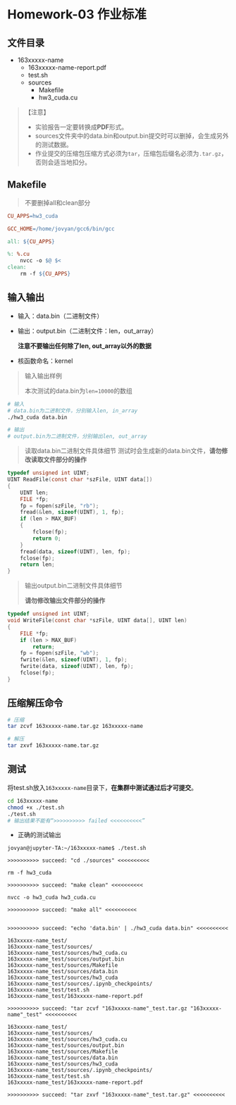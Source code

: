 # Homework-03 作业标准



## 文件目录

- 163xxxxx-name
  - 163xxxxx-name-report.pdf
  - test.sh
  - sources
    - Makefile
    - hw3_cuda.cu

> 【注意】
>
> - 实验报告一定要转换成**PDF**形式。
> - sources文件夹中的data.bin和output.bin提交时可以删掉，会生成另外的测试数据。
> - 作业提交的压缩包压缩方式必须为`tar`，压缩包后缀名必须为`.tar.gz`，否则会适当地扣分。



## Makefile

> 不要删掉all和clean部分

```makefile
CU_APPS=hw3_cuda

GCC_HOME=/home/jovyan/gcc6/bin/gcc

all: ${CU_APPS}

%: %.cu
	nvcc -o $@ $<
clean:
	rm -f ${CU_APPS}
```



## 输入输出

- 输入：data.bin（二进制文件）

- 输出：output.bin（二进制文件：len，out_array）

  **注意不要输出任何除了len, out_array以外的数据**

- 核函数命名：kernel

> 输入输出样例
>
> 本次测试的data.bin为`len=10000`的数组

```bash
# 输入
# data.bin为二进制文件，分别输入len, in_array
./hw3_cuda data.bin

# 输出
# output.bin为二进制文件，分别输出len, out_array
```



> 读取data.bin二进制文件具体细节
> 测试时会生成新的data.bin文件，**请勿修改读取文件部分的操作**

```c
typedef unsigned int UINT;
UINT ReadFile(const char *szFile, UINT data[])
{
	UINT len;
	FILE *fp;
	fp = fopen(szFile, "rb");
	fread(&len, sizeof(UINT), 1, fp);
	if (len > MAX_BUF)
	{
		fclose(fp);
		return 0;
	}
	fread(data, sizeof(UINT), len, fp);
	fclose(fp);
	return len;
}
```



> 输出output.bin二进制文件具体细节
>
> **请勿修改输出文件部分的操作**

```c
typedef unsigned int UINT;
void WriteFile(const char *szFile, UINT data[], UINT len)
{
	FILE *fp;
	if (len > MAX_BUF)
		return;
	fp = fopen(szFile, "wb");
	fwrite(&len, sizeof(UINT), 1, fp);
	fwrite(data, sizeof(UINT), len, fp);
	fclose(fp);
}
```





## 压缩解压命令

```bash
# 压缩
tar zcvf 163xxxxx-name.tar.gz 163xxxxx-name

# 解压
tar zxvf 163xxxxx-name.tar.gz
```



## 测试

将test.sh放入<code>163xxxxx-name</code>目录下，**在集群中测试通过后才可提交**。

```bash
cd 163xxxxx-name
chmod +x ./test.sh
./test.sh
# 输出结果不能有“>>>>>>>>>> failed <<<<<<<<<<”
```



- 正确的测试输出

```
jovyan@jupyter-TA:~/163xxxxx-name$ ./test.sh

>>>>>>>>>> succeed: "cd ./sources" <<<<<<<<<<

rm -f hw3_cuda

>>>>>>>>>> succeed: "make clean" <<<<<<<<<<

nvcc -o hw3_cuda hw3_cuda.cu

>>>>>>>>>> succeed: "make all" <<<<<<<<<<


>>>>>>>>>> succeed: "echo 'data.bin' | ./hw3_cuda data.bin" <<<<<<<<<<

163xxxxx-name_test/
163xxxxx-name_test/sources/
163xxxxx-name_test/sources/hw3_cuda.cu
163xxxxx-name_test/sources/output.bin
163xxxxx-name_test/sources/Makefile
163xxxxx-name_test/sources/data.bin
163xxxxx-name_test/sources/hw3_cuda
163xxxxx-name_test/sources/.ipynb_checkpoints/
163xxxxx-name_test/test.sh
163xxxxx-name_test/163xxxxx-name-report.pdf

>>>>>>>>>> succeed: "tar zcvf "163xxxxx-name"_test.tar.gz "163xxxxx-name"_test" <<<<<<<<<<

163xxxxx-name_test/
163xxxxx-name_test/sources/
163xxxxx-name_test/sources/hw3_cuda.cu
163xxxxx-name_test/sources/output.bin
163xxxxx-name_test/sources/Makefile
163xxxxx-name_test/sources/data.bin
163xxxxx-name_test/sources/hw3_cuda
163xxxxx-name_test/sources/.ipynb_checkpoints/
163xxxxx-name_test/test.sh
163xxxxx-name_test/163xxxxx-name-report.pdf

>>>>>>>>>> succeed: "tar zxvf "163xxxxx-name"_test.tar.gz" <<<<<<<<<<
```

